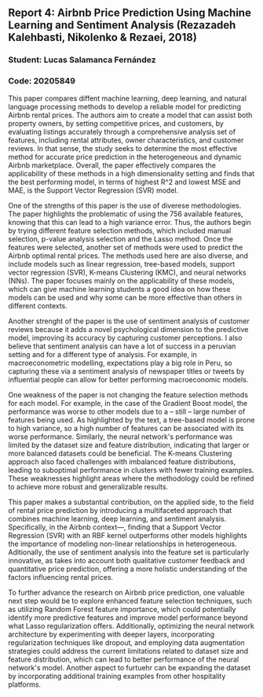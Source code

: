 ## Report 4: Airbnb Price Prediction Using Machine Learning and Sentiment Analysis (Rezazadeh Kalehbasti, Nikolenko & Rezaei, 2018)

### Student: Lucas Salamanca Fernández
### Code: 20205849

This paper compares diffent machine learning, deep learning, and natural language processing methods to develop a reliable model for predicting Airbnb rental prices. The authors aim to create a model that can assist both property owners, by setting competitive prices, and customers, by evaluating listings accurately through a comprehensive analysis set of features, including rental attributes, owner characteristics, and customer reviews. In that sense, the study seeks to determine the most effective method for accurate price prediction in the heterogeneous and dynamic Airbnb marketplace. Overall, the paper effectively compares the applicability of these methods in a high dimensionality setting and finds that the best performing model, in terms of highest R^2 and lowest MSE and MAE, is the Support Vector Regression (SVR) model. 

One of the strengths of this paper is the use of diverese methodologies. The paper highlights the problematic of using the 756 available features, knowing that this can lead to a high variance error. Thus, the authors begin by trying different feature selection methods, which included manual selection, p-value analysis selection and the Lasso method. Once the features were selected, another set of methods were used to predict the Airbnb optimal rental prices. The methods used here are also diverse, and include models such as linear regression, tree-based models, support vector regression (SVR), K-means Clustering (KMC), and neural networks (NNs). The paper focuses mainly on the applicability of these models, which can give machine learning students a good idea on how these models can be used and why some can be more effective than others in different contexts.

Another strenght of the paper is the use of sentiment analysis of customer reviews because it adds a novel psychological dimension to the predictive model, improving its accuracy by capturing customer perceptions. I also believe that sentiment analysis can have a lot of success in a peruvian setting and for a different type of analysis. For example, in macroeconometric modelling, expectations play a big role in Peru, so capturing these via a sentiment analysis of newspaper titles or tweets by influential people can allow for better performing macroeconomic models.   

One weakness of the paper is not changing the feature selection methods for each model. For example, in the case of the Gradient Boost model, the performance was worse to other models due to a – still – large number of features being used. As highlighted by the text, a tree-based model is prone to high variance, so a high number of features can be associated with its worse performance.  Similarly, the neural network's performance was limited by the dataset size and feature distribution, indicating that larger or more balanced datasets could be beneficial. The K-means Clustering approach also faced challenges with imbalanced feature distributions, leading to suboptimal performance in clusters with fewer training examples. These weaknesses highlight areas where the methodology could be refined to achieve more robust and generalizable results. 

This paper makes a substantial contribution, on the applied side, to the field of rental price prediction by introducing a multifaceted approach that combines machine learning, deep learning, and sentiment analysis. Specifically, in the Airbnb context—, finding that a Support Vector Regression (SVR) with an RBF kernel outperforms other models highlights the importance of modeling non-linear relationships in heterogeneous. Aditionally, the use of sentiment analysis into the feature set is particularly innovative, as takes into account both qualitative customer feedback and quantitative price prediction, offering a more holistic understanding of the factors influencing rental prices. 

To further advance the research on Airbnb price prediction, one valuable next step would be to explore enhanced feature selection techniques, such as utilizing Random Forest feature importance, which could potentially identify more predictive features and improve model performance beyond what Lasso regularization offers. Additionally, optimizing the neural network architecture by experimenting with deeper layers, incorporating regularization techniques like dropout, and employing data augmentation strategies could address the current limitations related to dataset size and feature distribution, which can lead to better performance of the neural network's model. Another aspect to furtuehr can be expanding the dataset by incorporating additional training examples from other hospitality platforms.
